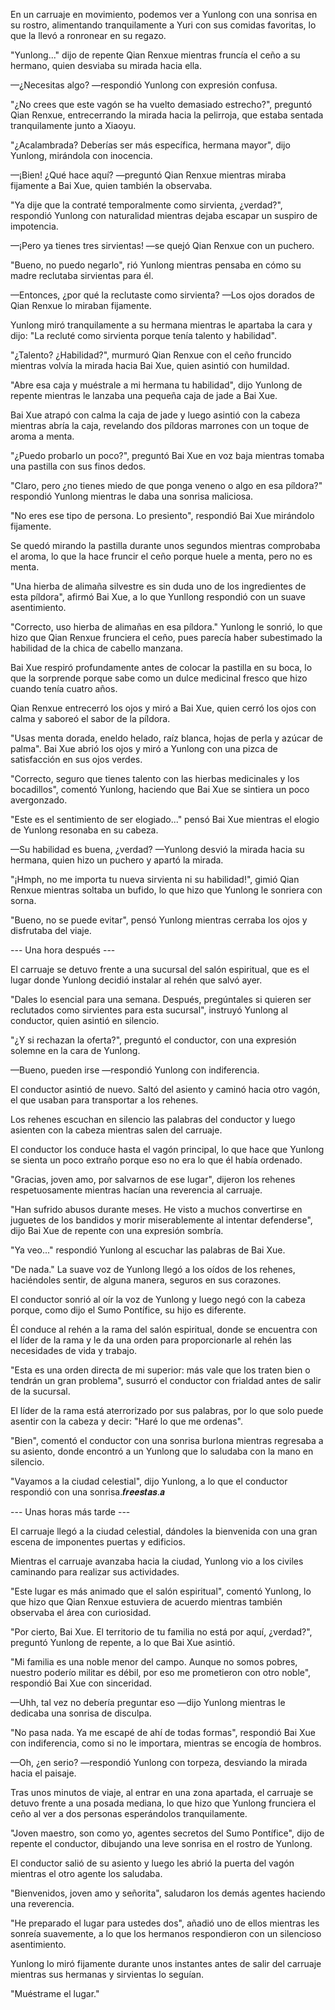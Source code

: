 
En un carruaje en movimiento, podemos ver a Yunlong con una sonrisa en su rostro, alimentando tranquilamente a Yuri con sus comidas favoritas, lo que la llevó a ronronear en su regazo.

"Yunlong..." dijo de repente Qian Renxue mientras fruncía el ceño a su hermano, quien desviaba su mirada hacia ella.

—¿Necesitas algo? —respondió Yunlong con expresión confusa.

"¿No crees que este vagón se ha vuelto demasiado estrecho?", preguntó Qian Renxue, entrecerrando la mirada hacia la pelirroja, que estaba sentada tranquilamente junto a Xiaoyu.

"¿Acalambrada? Deberías ser más específica, hermana mayor", dijo Yunlong, mirándola con inocencia.

—¡Bien! ¿Qué hace aquí? —preguntó Qian Renxue mientras miraba fijamente a Bai Xue, quien también la observaba.

"Ya dije que la contraté temporalmente como sirvienta, ¿verdad?", respondió Yunlong con naturalidad mientras dejaba escapar un suspiro de impotencia.

—¡Pero ya tienes tres sirvientas! —se quejó Qian Renxue con un puchero.

"Bueno, no puedo negarlo", rió Yunlong mientras pensaba en cómo su madre reclutaba sirvientas para él.

—Entonces, ¿por qué la reclutaste como sirvienta? —Los ojos dorados de Qian Renxue lo miraban fijamente.

Yunlong miró tranquilamente a su hermana mientras le apartaba la cara y dijo: "La recluté como sirvienta porque tenía talento y habilidad".

"¿Talento? ¿Habilidad?", murmuró Qian Renxue con el ceño fruncido mientras volvía la mirada hacia Bai Xue, quien asintió con humildad.

"Abre esa caja y muéstrale a mi hermana tu habilidad", dijo Yunlong de repente mientras le lanzaba una pequeña caja de jade a Bai Xue.

Bai Xue atrapó con calma la caja de jade y luego asintió con la cabeza mientras abría la caja, revelando dos píldoras marrones con un toque de aroma a menta.

"¿Puedo probarlo un poco?", preguntó Bai Xue en voz baja mientras tomaba una pastilla con sus finos dedos.

"Claro, pero ¿no tienes miedo de que ponga veneno o algo en esa píldora?" respondió Yunlong mientras le daba una sonrisa maliciosa.

"No eres ese tipo de persona. Lo presiento", respondió Bai Xue mirándolo fijamente.

Se quedó mirando la pastilla durante unos segundos mientras comprobaba el aroma, lo que la hace fruncir el ceño porque huele a menta, pero no es menta.

"Una hierba de alimaña silvestre es sin duda uno de los ingredientes de esta píldora", afirmó Bai Xue, a lo que Yunllong respondió con un suave asentimiento.

"Correcto, uso hierba de alimañas en esa píldora." Yunlong le sonrió, lo que hizo que Qian Renxue frunciera el ceño, pues parecía haber subestimado la habilidad de la chica de cabello manzana.

Bai Xue respiró profundamente antes de colocar la pastilla en su boca, lo que la sorprende porque sabe como un dulce medicinal fresco que hizo cuando tenía cuatro años.

Qian Renxue entrecerró los ojos y miró a Bai Xue, quien cerró los ojos con calma y saboreó el sabor de la píldora.

"Usas menta dorada, eneldo helado, raíz blanca, hojas de perla y azúcar de palma". Bai Xue abrió los ojos y miró a Yunlong con una pizca de satisfacción en sus ojos verdes.

"Correcto, seguro que tienes talento con las hierbas medicinales y los bocadillos", comentó Yunlong, haciendo que Bai Xue se sintiera un poco avergonzado.

"Este es el sentimiento de ser elogiado..." pensó Bai Xue mientras el elogio de Yunlong resonaba en su cabeza.

—Su habilidad es buena, ¿verdad? —Yunlong desvió la mirada hacia su hermana, quien hizo un puchero y apartó la mirada.

"¡Hmph, no me importa tu nueva sirvienta ni su habilidad!", gimió Qian Renxue mientras soltaba un bufido, lo que hizo que Yunlong le sonriera con sorna.

"Bueno, no se puede evitar", pensó Yunlong mientras cerraba los ojos y disfrutaba del viaje.

--- Una hora después ---

El carruaje se detuvo frente a una sucursal del salón espiritual, que es el lugar donde Yunlong decidió instalar al rehén que salvó ayer.

"Dales lo esencial para una semana. Después, pregúntales si quieren ser reclutados como sirvientes para esta sucursal", instruyó Yunlong al conductor, quien asintió en silencio.

"¿Y si rechazan la oferta?", preguntó el conductor, con una expresión solemne en la cara de Yunlong.

—Bueno, pueden irse —respondió Yunlong con indiferencia.

El conductor asintió de nuevo. Saltó del asiento y caminó hacia otro vagón, el que usaban para transportar a los rehenes.

Los rehenes escuchan en silencio las palabras del conductor y luego asienten con la cabeza mientras salen del carruaje.

El conductor los conduce hasta el vagón principal, lo que hace que Yunlong se sienta un poco extraño porque eso no era lo que él había ordenado.

"Gracias, joven amo, por salvarnos de ese lugar", dijeron los rehenes respetuosamente mientras hacían una reverencia al carruaje.

"Han sufrido abusos durante meses. He visto a muchos convertirse en juguetes de los bandidos y morir miserablemente al intentar defenderse", dijo Bai Xue de repente con una expresión sombría.

"Ya veo..." respondió Yunlong al escuchar las palabras de Bai Xue.

"De nada." La suave voz de Yunlong llegó a los oídos de los rehenes, haciéndoles sentir, de alguna manera, seguros en sus corazones.

El conductor sonrió al oír la voz de Yunlong y luego negó con la cabeza porque, como dijo el Sumo Pontífice, su hijo es diferente.

Él conduce al rehén a la rama del salón espiritual, donde se encuentra con el líder de la rama y le da una orden para proporcionarle al rehén las necesidades de vida y trabajo.

"Esta es una orden directa de mi superior: más vale que los traten bien o tendrán un gran problema", susurró el conductor con frialdad antes de salir de la sucursal.

El líder de la rama está aterrorizado por sus palabras, por lo que solo puede asentir con la cabeza y decir: "Haré lo que me ordenas".

"Bien", comentó el conductor con una sonrisa burlona mientras regresaba a su asiento, donde encontró a un Yunlong que lo saludaba con la mano en silencio.

"Vayamos a la ciudad celestial", dijo Yunlong, a lo que el conductor respondió con una sonrisa.𝒇𝒓𝒆𝒆𝒔𝒕𝒂𝒔.𝒂

--- Unas horas más tarde ---

El carruaje llegó a la ciudad celestial, dándoles la bienvenida con una gran escena de imponentes puertas y edificios.

Mientras el carruaje avanzaba hacia la ciudad, Yunlong vio a los civiles caminando para realizar sus actividades.

"Este lugar es más animado que el salón espiritual", comentó Yunlong, lo que hizo que Qian Renxue estuviera de acuerdo mientras también observaba el área con curiosidad.

"Por cierto, Bai Xue. El territorio de tu familia no está por aquí, ¿verdad?", preguntó Yunlong de repente, a lo que Bai Xue asintió.

"Mi familia es una noble menor del campo. Aunque no somos pobres, nuestro poderío militar es débil, por eso me prometieron con otro noble", respondió Bai Xue con sinceridad.

—Uhh, tal vez no debería preguntar eso —dijo Yunlong mientras le dedicaba una sonrisa de disculpa.

"No pasa nada. Ya me escapé de ahí de todas formas", respondió Bai Xue con indiferencia, como si no le importara, mientras se encogía de hombros.

—Oh, ¿en serio? —respondió Yunlong con torpeza, desviando la mirada hacia el paisaje.

Tras unos minutos de viaje, al entrar en una zona apartada, el carruaje se detuvo frente a una posada mediana, lo que hizo que Yunlong frunciera el ceño al ver a dos personas esperándolos tranquilamente.

"Joven maestro, son como yo, agentes secretos del Sumo Pontífice", dijo de repente el conductor, dibujando una leve sonrisa en el rostro de Yunlong.

El conductor salió de su asiento y luego les abrió la puerta del vagón mientras el otro agente los saludaba.

"Bienvenidos, joven amo y señorita", saludaron los demás agentes haciendo una reverencia.

"He preparado el lugar para ustedes dos", añadió uno de ellos mientras les sonreía suavemente, a lo que los hermanos respondieron con un silencioso asentimiento.

Yunlong lo miró fijamente durante unos instantes antes de salir del carruaje mientras sus hermanas y sirvientas lo seguían.

"Muéstrame el lugar."